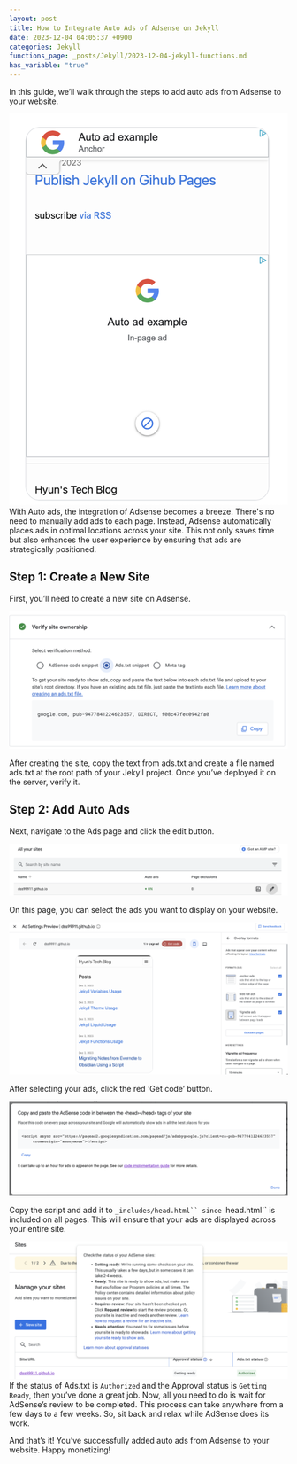 ```yaml
---
layout: post
title: How to Integrate Auto Ads of Adsense on Jekyll
date: 2023-12-04 04:05:37 +0900
categories: Jekyll
functions_page: _posts/Jekyll/2023-12-04-jekyll-functions.md
has_variable: "true"
---
```


In this guide, we’ll walk through the steps to add auto ads from Adsense to your website.

![Alt text](image-4.png)
With Auto ads, the integration of Adsense becomes a breeze. There's no need to manually add ads to each page. Instead, Adsense automatically places ads in optimal locations across your site. This not only saves time but also enhances the user experience by ensuring that ads are strategically positioned.

## Step 1: Create a New Site
First, you’ll need to create a new site on Adsense.

![Alt text](image-3.png)

After creating the site, copy the text from ads.txt and create a file named ads.txt at the root path of your Jekyll project. Once you’ve deployed it on the server, verify it.

## Step 2: Add Auto Ads
Next, navigate to the Ads page and click the edit button.

![Alt text](image-2.png)

On this page, you can select the ads you want to display on your website.

![image](image-1.png)

After selecting your ads, click the red ‘Get code’ button.

![image](image.png)

Copy the script and add it to `_includes/head.html`` since `head.html`` is included on all pages. This will ensure that your ads are displayed across your entire site.

![Alt text](image-5.png)
If the status of Ads.txt is `Authorized` and the Approval status is `Getting Ready`, then you’ve done a great job. Now, all you need to do is wait for AdSense’s review to be completed. This process can take anywhere from a few days to a few weeks. So, sit back and relax while AdSense does its work.


And that’s it! You’ve successfully added auto ads from Adsense to your website. Happy monetizing!